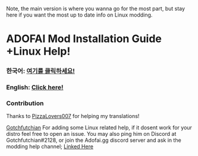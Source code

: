 Note, the main version is where you wanna go for the most part, but stay here if you want the most up to date info on Linux modding.

# ADOFAI Mod Installation Guide +Linux Help!
### 한국어: [여기를 클릭하세요!](./kor/main.md)
### English: [Click here!](./eng/main.md)

### Contribution

Thanks to [PizzaLovers007](https://github.com/PizzaLovers007) for helping my translations!

[Gotchfutchian](https://github.com/Gotchfutchian) For adding some Linux related help, if it dosent work for your distro feel free to open an issue. You may also ping him on Discord at Gotchfutchian#2128, or join the Adofai.gg discord server and ask in the modding help channel; [Linked Here](https://discord.gg/3QrTehqp55)
